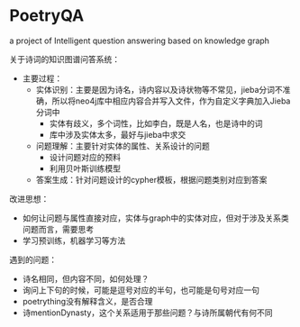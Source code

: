 # PoetryQA
a project of Intelligent question answering based on knowledge graph

关于诗词的知识图谱问答系统：
- 主要过程：
  - 实体识别：主要是因为诗名，诗内容以及诗状物等不常见，jieba分词不准确，所以将neo4j库中相应内容合并写入文件，作为自定义字典加入Jieba分词中
    - 实体有歧义，多个词性，比如李白，既是人名，也是诗中的词
    - 库中涉及实体太多，最好与jieba中求交
  - 问题理解：主要针对实体的属性、关系设计的问题
    - 设计问题对应的预料
    - 利用贝叶斯训练模型
  - 答案生成：针对问题设计的cypher模板，根据问题类别对应到答案
 
 
改进思想：
- 如何让问题与属性直接对应，实体与graph中的实体对应，但对于涉及关系类问题而言，需要思考
- 学习预训练，机器学习等方法

遇到的问题：
 - 	诗名相同，但内容不同，如何处理？
 - 	询问上下句的时候，可能是逗号对应的半句，也可能是句号对应一句
 - 	poetrything没有解释含义，是否合理
 -  诗mentionDynasty，这个关系适用于那些问题？与诗所属朝代有何不同
